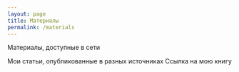 ```yaml
---
layout: page
title: Материалы
permalink: /materials
---
```

	
Материалы, доступные в сети
	

Мои статьи, опубликованные в разных источниках
Ссылка на мою книгу
